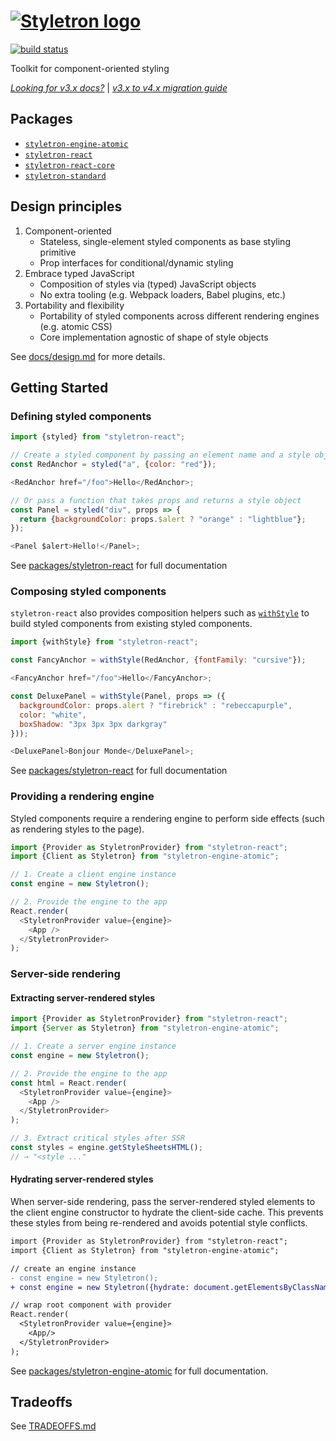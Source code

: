 # [![Styletron logo](https://cdn.rawgit.com/rtsao/styletron/logo/logo.svg "Styletron")](https://github.com/rtsao/styletron)

[![build status][build-badge]][build-href]

Toolkit for component-oriented styling

[*Looking for v3.x docs?*](http://styletron.js.org/) | [*v3.x to v4.x migration guide*](docs/v3-migration-guide.md)

## Packages

* [`styletron-engine-atomic`](packages/styletron-engine-atomic)
* [`styletron-react`](packages/styletron-react)
* [`styletron-react-core`](packages/styletron-react-core)
* [`styletron-standard`](packages/styletron-standard)

## Design principles

1. Component-oriented
   * Stateless, single-element styled components as base styling primitive
   * Prop interfaces for conditional/dynamic styling
2. Embrace typed JavaScript
   * Composition of styles via (typed) JavaScript objects
   * No extra tooling (e.g. Webpack loaders, Babel plugins, etc.)
3. Portability and flexibility
   * Portability of styled components across different rendering engines (e.g. atomic CSS)
   * Core implementation agnostic of shape of style objects

See [docs/design.md](docs/design.md) for more details.

## Getting Started

### Defining styled components

```js
import {styled} from "styletron-react";

// Create a styled component by passing an element name and a style object
const RedAnchor = styled("a", {color: "red"});

<RedAnchor href="/foo">Hello</RedAnchor>;

// Or pass a function that takes props and returns a style object
const Panel = styled("div", props => {
  return {backgroundColor: props.$alert ? "orange" : "lightblue"};
});

<Panel $alert>Hello!</Panel>;
```

See [packages/styletron-react](packages/styletron-react/README.md) for full documentation

### Composing styled components

`styletron-react` also provides composition helpers such as [`withStyle`](packages/styletron-react#withstyle) to build styled components from existing styled components.

```js
import {withStyle} from "styletron-react";

const FancyAnchor = withStyle(RedAnchor, {fontFamily: "cursive"});

<FancyAnchor href="/foo">Hello</FancyAnchor>;

const DeluxePanel = withStyle(Panel, props => ({
  backgroundColor: props.alert ? "firebrick" : "rebeccapurple",
  color: "white",
  boxShadow: "3px 3px 3px darkgray"
}));

<DeluxePanel>Bonjour Monde</DeluxePanel>;
```

See [packages/styletron-react](packages/styletron-react/README.md) for full documentation

### Providing a rendering engine

Styled components require a rendering engine to perform side effects (such as rendering styles to the page).

```js
import {Provider as StyletronProvider} from "styletron-react";
import {Client as Styletron} from "styletron-engine-atomic";

// 1. Create a client engine instance
const engine = new Styletron();

// 2. Provide the engine to the app
React.render(
  <StyletronProvider value={engine}>
    <App />
  </StyletronProvider>
);
```

### Server-side rendering

#### Extracting server-rendered styles

```js
import {Provider as StyletronProvider} from "styletron-react";
import {Server as Styletron} from "styletron-engine-atomic";

// 1. Create a server engine instance
const engine = new Styletron();

// 2. Provide the engine to the app
const html = React.render(
  <StyletronProvider value={engine}>
    <App />
  </StyletronProvider>
);

// 3. Extract critical styles after SSR
const styles = engine.getStyleSheetsHTML();
// → "<style ..."
```

#### Hydrating server-rendered styles

When server-side rendering, pass the server-rendered styled elements to the client engine constructor to hydrate the client-side cache. This prevents these styles from being re-rendered and avoids potential style conflicts.

```diff
import {Provider as StyletronProvider} from "styletron-react";
import {Client as Styletron} from "styletron-engine-atomic";

// create an engine instance
- const engine = new Styletron();
+ const engine = new Styletron({hydrate: document.getElementsByClassName("_styletron_hydrate_")});

// wrap root component with provider
React.render(
  <StyletronProvider value={engine}>
    <App/>
  </StyletronProvider>
);
```

See [packages/styletron-engine-atomic](packages/styletron-engine-atomic/README.md) for full documentation.

## Tradeoffs

See [TRADEOFFS.md](TRADEOFFS.md)

[build-badge]: https://travis-ci.org/rtsao/styletron.svg?branch=master
[build-href]: https://travis-ci.org/rtsao/styletron
